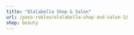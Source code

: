 ```yaml
---
title: "Olalabella Shop & Salon"
url: /paso-robles/olalabella-shop-and-salon-3/
shop: beauty
---
```

